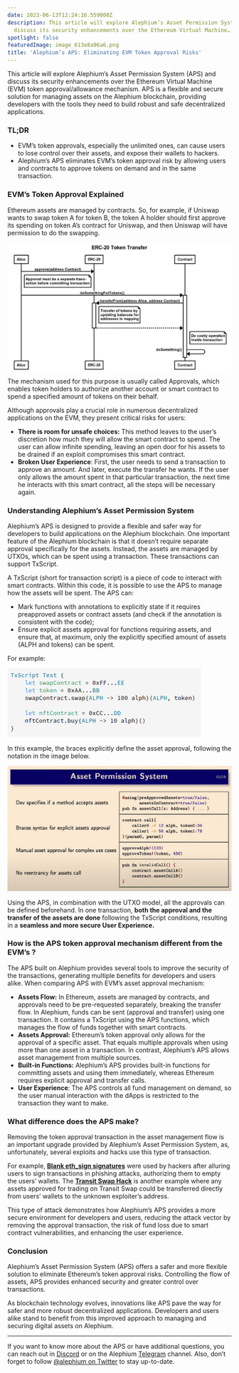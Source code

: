 ```yaml
---
date: 2023-06-13T12:24:16.559000Z
description: This article will explore Alephium’s Asset Permission System (APS) and
  discuss its security enhancements over the Ethereum Virtual Machine…
spotlight: false
featuredImage: image_613e8a96a6.png
title: 'Alephium’s APS: Eliminating EVM Token Approval Risks'
---
```


This article will explore Alephium’s Asset Permission System (APS) and discuss its security enhancements over the Ethereum Virtual Machine (EVM) token approval/allowance mechanism. APS is a flexible and secure solution for managing assets on the Alephium blockchain, providing developers with the tools they need to build robust and safe decentralized applications.

### TL;DR

- EVM’s token approvals, especially the unlimited ones, can cause users to lose control over their assets, and expose their wallets to hackers.
- Alephium’s APS eliminates EVM’s token approval risk by allowing users and contracts to approve tokens on demand and in the same transaction.

### EVM’s Token Approval Explained

Ethereum assets are managed by contracts. So, for example, if Uniswap wants to swap token A for token B, the token A holder should first approve its spending on token A’s contract for Uniswap, and then Uniswap will have permission to do the swapping.

![](image_1f9be8d7c9.png)

The mechanism used for this purpose is usually called Approvals, which enables token holders to authorize another account or smart contract to spend a specified amount of tokens on their behalf.

Although approvals play a crucial role in numerous decentralized applications on the EVM, they present critical risks for users:

- **There is room for unsafe choices:** This method leaves to the user’s discretion how much they will allow the smart contract to spend. The user can allow infinite spending, leaving an open door for his assets to be drained if an exploit compromises this smart contract.
- **Broken User Experience**: First, the user needs to send a transaction to approve an amount. And later, execute the transfer he wants. If the user only allows the amount spent in that particular transaction, the next time he interacts with this smart contract, all the steps will be necessary again.

### Understanding Alephium’s Asset Permission System

Alephium’s APS is designed to provide a flexible and safer way for developers to build applications on the Alephium blockchain. One important feature of the Alephium blockchain is that it doesn’t require separate approval specifically for the assets. Instead, the assets are managed by UTXOs, which can be spent using a transaction. These transactions can support TxScript.

A TxScript (short for transaction script) is a piece of code to interact with smart contracts. Within this code, it is possible to use the APS to manage how the assets will be spent. The APS can:

- Mark functions with annotations to explicitly state if it requires preapproved assets or contract assets (and check if the annotation is consistent with the code);
- Ensure explicit assets approval for functions requiring assets, and ensure that, at maximum, only the explicitly specified amount of assets (ALPH and tokens) can be spent.

For example:

![](image_1d31596152.png)

In this example, the braces explicitly define the asset approval, following the notation in the image below.

![](image_952f80b2b7.png)

Using the APS, in combination with the UTXO model, all the approvals can be defined beforehand. In one transaction, **both the approval and the transfer of the assets are done** following the TxScript conditions, resulting in a **seamless and more secure User Experience.**

### How is the APS token approval mechanism different from the EVM’s ?

The APS built on Alephium provides several tools to improve the security of the transactions, generating multiple benefits for developers and users alike. When comparing APS with EVM’s asset approval mechanism:

- **Assets Flow:** In Ethereum, assets are managed by contracts, and approvals need to be pre-requested separately, breaking the transfer flow. In Alephium, funds can be sent (approval and transfer) using one transaction. It contains a TxScript using the APS functions, which manages the flow of funds together with smart contracts.
- **Assets Approval:** Ethereum’s token approval only allows for the approval of a specific asset. That equals multiple approvals when using more than one asset in a transaction. In contrast, Alephium’s APS allows asset management from multiple sources.
- **Built-in Functions:** Alephium’s APS provides built-in functions for committing assets and using them immediately, whereas Ethereum requires explicit approval and transfer calls.
- **User Experience**: The APS controls all fund management on demand, so the user manual interaction with the dApps is restricted to the transaction they want to make.

### What difference does the APS make?

Removing the token approval transaction in the asset management flow is an important upgrade provided by Alephium’s Asset Permission System, as, unfortunately, several exploits and hacks use this type of transaction.

For example, <a href="https://slowmist.medium.com/slow-mist-blank-check-eth-sign-phishing-analysis-741115bd0b1f" ><strong>Blank eth_sign signatures</strong></a> were used by hackers after alluring users to sign transactions in phishing attacks, authorizing them to empty the users’ wallets. The <a href="https://rekt.news/transit-swap-rekt/" ><strong>Transit Swap Hack</strong></a> is another example where any assets approved for trading on Transit Swap could be transferred directly from users’ wallets to the unknown exploiter’s address.

This type of attack demonstrates how Alephium’s APS provides a more secure environment for developers and users, reducing the attack vector by removing the approval transaction, the risk of fund loss due to smart contract vulnerabilities, and enhancing the user experience.

### Conclusion

Alephium’s Asset Permission System (APS) offers a safer and more flexible solution to eliminate Ethereum’s token approval risks. Controlling the flow of assets, APS provides enhanced security and greater control over transactions.

As blockchain technology evolves, innovations like APS pave the way for safer and more robust decentralized applications. Developers and users alike stand to benefit from this improved approach to managing and securing digital assets on Alephium.

---

If you want to know more about the APS or have additional questions, you can reach out in [Discord](/discord) or on the Alephium <a href="https://t.me/alephiumgroup" >Telegram</a> channel. Also, don’t forget to follow <a href="https://twitter.com/alephium" >@alephium on Twitter</a> to stay up-to-date.
